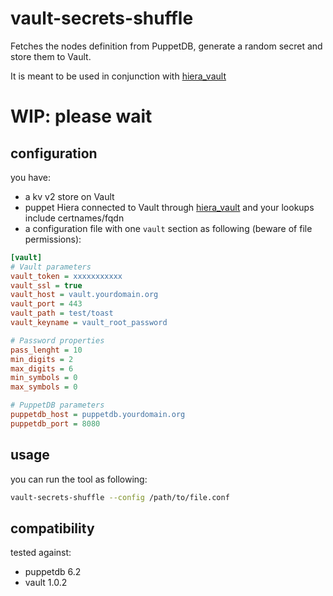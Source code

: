 # vault-secrets-shuffle

Fetches the nodes definition from PuppetDB, generate a random secret and store them to Vault.

It is meant to be used in conjunction with [hiera_vault](https://github.com/petems/petems-hiera_vault)

# WIP: please wait

## configuration

you have:

- a kv v2 store on Vault
- puppet Hiera connected to Vault through [hiera_vault](https://github.com/petems/petems-hiera_vault) and your lookups include certnames/fqdn
- a configuration file with one `vault` section as following (beware of file permissions):

```ini
[vault]
# Vault parameters
vault_token = xxxxxxxxxxx
vault_ssl = true
vault_host = vault.yourdomain.org
vault_port = 443
vault_path = test/toast
vault_keyname = vault_root_password

# Password properties
pass_lenght = 10
min_digits = 2
max_digits = 6
min_symbols = 0
max_symbols = 0

# PuppetDB parameters
puppetdb_host = puppetdb.yourdomain.org
puppetdb_port = 8080
```

## usage

you can run the tool as following:

```bash
vault-secrets-shuffle --config /path/to/file.conf
```

## compatibility

tested against:

- puppetdb 6.2
- vault 1.0.2
